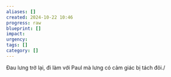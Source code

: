 ```yaml
---
aliases: []
created: 2024-10-22 10:46
progress: raw
blueprint: []
impact: 
urgency: 
tags: []
category: []
---
```

Đau lưng trở lại, đi làm với Paul mà lưng có cảm giác bị tách đôi./
